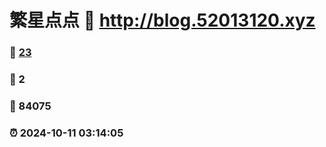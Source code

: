 # 繁星点点 :link: http://blog.52013120.xyz 
### :page_facing_up: [23](http://blog.52013120.xyz/tag.html) 
### :speech_balloon: 2 
### :hibiscus: 84075 
### :alarm_clock: 2024-10-11 03:14:05 
